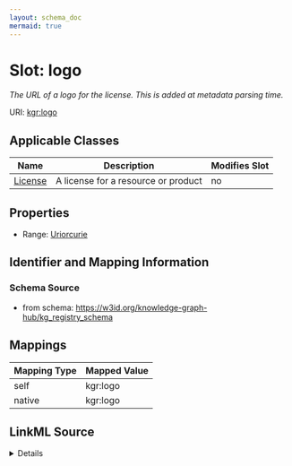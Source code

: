 ```yaml
---
layout: schema_doc
mermaid: true
---
```




# Slot: logo


_The URL of a logo for the license. This is added at metadata parsing time._





URI: [kgr:logo](https://w3id.org/bridge2ai/data-sheets-schema/logo)



<!-- no inheritance hierarchy -->





## Applicable Classes

| Name | Description | Modifies Slot |
| --- | --- | --- |
| [License](License.html) | A license for a resource or product |  no  |







## Properties

* Range: [Uriorcurie](Uriorcurie.html)





## Identifier and Mapping Information







### Schema Source


* from schema: https://w3id.org/knowledge-graph-hub/kg_registry_schema




## Mappings

| Mapping Type | Mapped Value |
| ---  | ---  |
| self | kgr:logo |
| native | kgr:logo |




## LinkML Source

<details>
```yaml
name: logo
description: The URL of a logo for the license. This is added at metadata parsing
  time.
from_schema: https://w3id.org/knowledge-graph-hub/kg_registry_schema
rank: 1000
alias: logo
owner: License
domain_of:
- License
range: uriorcurie

```
</details>
